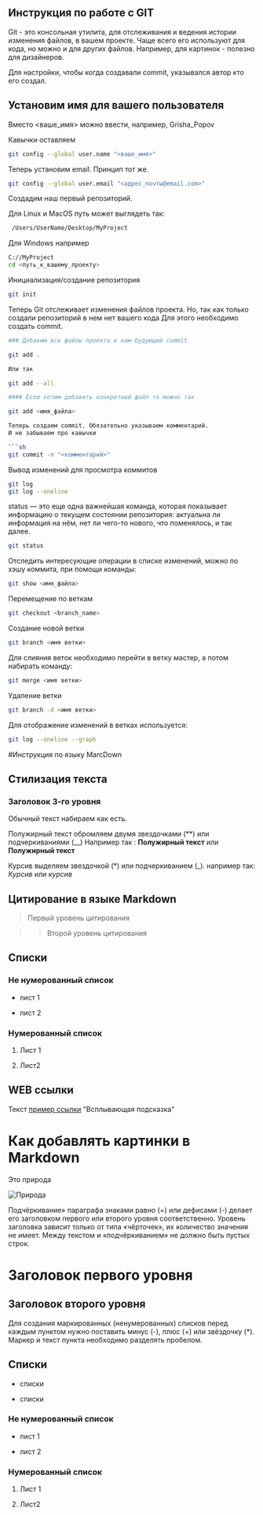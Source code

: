 ## Инструкция по работе с GIT

Git - это консольная утилита, для отслеживания и ведения истории изменения файлов, в вашем проекте. Чаще всего его используют для кода, но можно и для других файлов. Например, для картинок - полезно для дизайнеров.

Для настройки, чтобы когда  создавали commit, указывался автор кто его создал.

## Установим имя для вашего пользователя

 Вместо <ваше_имя> можно ввести, например, Grisha_Popov

 Кавычки оставляем

```sh
git config --global user.name "<ваше_имя>"
```

 Теперь установим email. Принцип тот же.

 ```sh
git config --global user.email "<адрес_почты@email.com>"
```

Создадим наш первый репозиторий. 

Для Linux и MacOS путь может выглядеть так:

```sh
 /Users/UserName/Desktop/MyProject
 ```

Для Windows например 

```sh
С://MyProject
cd <путь_к_вашему_проекту>
```

Инициализация/создание репозитория

```sh
git init
```

Теперь Git отслеживает изменения файлов проекта. Но, так как только создали репозиторий в нем нет вашего кода Для этого необходимо создать commit.

```sh
### Добавим все файлы проекта в нам будующий commit

git add .

Или так

git add --all

#### Если хотим добавить конкретный файл то можно так

git add <имя_файла> 

Теперь создаем commit. Обязательно указываем комментарий.
И не забываем про кавычки

```sh
git commit -m "<комментарий>"
```

Вывод изменений для просмотра коммитов

```sh
git log
git log --oneline
```

status — это еще одна важнейшая команда, которая показывает информацию о текущем состоянии репозитория: актуальна ли информация на нём, нет ли чего-то нового, что поменялось, и так далее. 

```sh
git status
```

Отследить интересующие операции в списке изменений, можно по хэшу коммита, при помощи команды:

```sh
git show <имя_файла> 
```

Перемещение по веткам 

```sh
git checkout <branch_name>
```

Создание новой ветки 

```sh
git branch <имя ветки>
```
Для слияния веток необходимо перейти в ветку мастер, а потом набирать команду:

```sh
git merge <имя ветки>
```

Удаление ветки 

```sh
git branch -d <имя ветки>
```
Для отображение изменений в ветках используется:

```sh
git log --oneline --graph
```

#Инструкция по языку MarcDown

## Стилизация текста

### Заголовок 3-го уровня

Обычный текст набираем как есть.

Полужирный текст обромляем двумя звездочками (**) или подчеркиваниями (__) Например так : **Полужирный текст** или __Полужирный текст__

Курсив выделяем звездочкой (*) или подчеркиванием (_). например так:
*Курсив* или _курсив_

## Цитирование в языке Markdown

> Первый уровень цитирования

>> Второй уровень цитирования

## Списки


### Не нумерованный список

* лист 1

* лист 2

### Нумерованный список

1. Лист 1

2. Лист2

## WEB ссылки

Текст [пример ссылки](example.com) "Всплывающая подсказка"

# Как добавлять картинки в Markdown

Это природа

![Природа](Nature.jpg)

Подчёркивание» параграфа знаками равно (=) или дефисами (-) делает его заголовком первого или второго уровня соответственно. Уровень заголовка зависит только от типа «чёрточек», их количество значения не имеет.
Между текстом и «подчёркиванием» не должно быть пустых строк.

Заголовок первого уровня 
============

Заголовок второго уровня
-----



Для создания маркированных (ненумерованных) списков перед каждым пунктом нужно поставить минус (-), плюс (+) или звёздочку (*). Маркер и текст пункта необходимо разделять пробелом.

## Списки

- списки

+ списки

### Не нумерованный список

* лист 1

* лист 2

### Нумерованный список

1. Лист 1

2. Лист2
